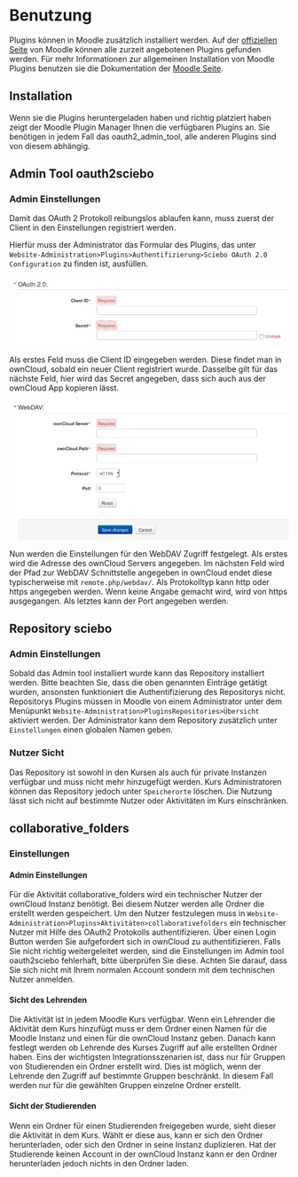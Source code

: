 # Benutzung

Plugins können in Moodle zusätzlich installiert werden. Auf der [offiziellen Seite](https://moodle.org/plugins/ "Moodle Plugin Page")
von Moodle können alle zurzeit angebotenen Plugins gefunden werden. Für mehr Informationen zur allgemeinen Installation von Moodle Plugins
benutzen sie die Dokumentation der [Moodle Seite](https://docs.moodle.org/25/de/Plugins_installieren "Installation von Moodle Plugins").
## Installation
Wenn sie die Plugins heruntergeladen haben und richtig platziert haben zeigt der Moodle Plugin Manager Ihnen die verfügbaren Plugins an.
Sie benötigen in jedem Fall das oauth2_admin_tool, alle anderen Plugins sind von diesem abhängig.

## Admin Tool oauth2sciebo

### Admin Einstellungen

Damit das OAuth 2 Protokoll reibungslos ablaufen kann, muss zuerst der Client in den Einstellungen registriert werden.

Hierfür muss der Administrator das Formular des Plugins, das unter `Website-Administration>Plugins>Authentifizierung>Sciebo OAuth 2.0 Configuration` zu finden ist, ausfüllen.

![Plugin-Struktur](images/OAuth2Form.png)

Als erstes Feld muss die Client ID eingegeben werden. Diese findet man in ownCloud, sobald ein neuer Client registriert wurde. Dasselbe gilt für das nächste Feld, hier wird das Secret angegeben, dass sich auch aus der ownCloud App kopieren lässt.

![Plugin-Struktur](images/WebDAVForm.png)

Nun werden die Einstellungen für den WebDAV Zugriff festgelegt.
Als erstes wird die Adresse des ownCloud Servers angegeben.
Im nächsten Feld wird der Pfad zur WebDAV Schnittstelle angegeben in ownCloud endet diese typischerweise mit `remote.php/webdav/`.
Als Protokolltyp kann http oder https angegeben werden. Wenn keine Angabe gemacht wird, wird von https ausgegangen.
Als letztes kann der Port angegeben werden.

## Repository sciebo

### Admin Einstellungen
Sobald das Admin tool installiert wurde kann das Repository installiert werden. Bitte beachten Sie, dass die oben genannten Einträge getätigt wurden, ansonsten funktioniert die Authentifizierung des Repositorys nicht. Repositorys Plugins müssen in Moodle von einem Administrator unter dem Menüpunkt `Website-Administration>PluginsRepositories>Übersicht` aktiviert werden. Der Administrator kann dem Repository zusätzlich unter `Einstellungen` einen globalen Namen geben.

### Nutzer Sicht
Das Repository ist sowohl in den Kursen als auch für private Instanzen verfügbar und muss nicht mehr hinzugefügt werden. Kurs Administratoren können das Repository jedoch unter `Speicherorte` löschen. Die Nutzung lässt sich nicht auf bestimmte Nutzer oder Aktivitäten im Kurs einschränken.

## collaborative_folders

### Einstellungen
#### Admin Einstellungen
Für die Aktivität collaborative_folders wird ein technischer Nutzer der ownCloud Instanz benötigt. Bei diesem Nutzer werden alle Ordner die erstellt werden gespeichert. Um den Nutzer festzulegen muss in `Website-Administration>Plugins>Aktivitäten>collaborativefolders` ein technischer Nutzer mit Hilfe des OAuth2 Protokolls authentifizieren. Über einen Login Button werden Sie aufgefordert sich in ownCloud zu authentifizieren. Falls Sie nicht richtig weitergeleitet werden, sind die Einstellungen im Admin tool oauth2sciebo fehlerhaft, bitte überprüfen Sie diese. Achten Sie darauf, dass Sie sich nicht mit Ihrem normalen Account sondern mit dem technischen Nutzer anmelden.

#### Sicht des Lehrenden
Die Aktivität ist in jedem Moodle Kurs verfügbar. Wenn ein Lehrender die Aktivität dem Kurs hinzufügt muss er dem Ordner einen Namen für die Moodle Instanz und einen für die ownCloud Instanz geben. Danach kann festlegt werden ob Lehrende des Kurses Zugriff auf alle erstellten Ordner haben. Eins der wichtigsten Integrationsszenarien ist, dass nur für Gruppen  von Studierenden ein Ordner erstellt wird. Dies ist möglich, wenn der Lehrende den Zugriff auf bestimmte Gruppen beschränkt. In diesem Fall werden nur für die gewählten Gruppen einzelne Ordner erstellt.


#### Sicht der Studierenden
Wenn ein Ordner für einen Studierenden freigegeben wurde, sieht dieser die Aktivität in dem Kurs. Wählt er diese aus, kann er sich den Ordner herunterladen, oder sich den Ordner in seine Instanz duplizieren. Hat der Studierende keinen Account in der ownCloud Instanz kann er den Ordner herunterladen jedoch nichts in den Ordner laden.
